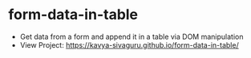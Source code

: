 # form-data-in-table
- Get data from a form and append it in a table via DOM manipulation
- View Project: https://kavya-sivaguru.github.io/form-data-in-table/
